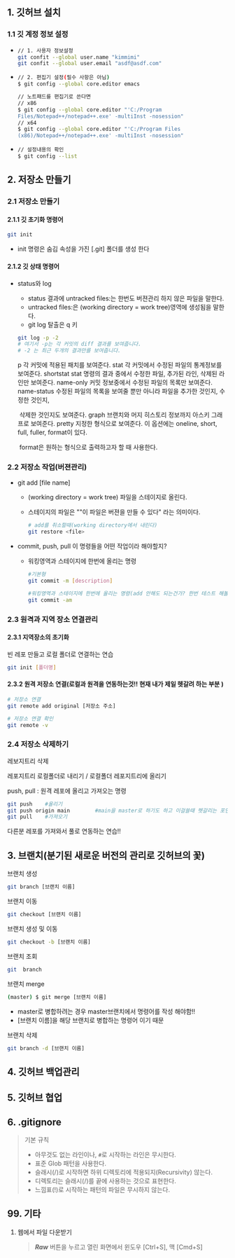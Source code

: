 ## 1. 깃허브 설치

### 1.1 깃 계정 정보 설정

 - ```bash
   // 1. 사용자 정보설정
   git confit --global user.name "kimmimi"
   git confit --global user.email "asdf@asdf.com"
   ```
   
- ```bash
  // 2. 편집기 설정(필수 사항은 아님)
  $ git config --global core.editor emacs
  
  // 노트패드를 편집기로 쓴다면
  // x86
  $ git config --global core.editor "'C:/Program
  Files/Notepad++/notepad++.exe' -multiInst -nosession"
  // x64
  $ git config --global core.editor "'C:/Program Files
  (x86)/Notepad++/notepad++.exe' -multiInst -nosession"
  ```

  

- ``` bash
  // 설정내용의 확인
  $ git config --list
  ```

  

## 2. 저장소 만들기

### 2.1 저장소 만들기

#### 2.1.1 깃 초기화 명령어

```bash
git init
```

- init 명령은 숨김 속성을 가진  [.git] 폴더를 생성 한다

#### 2.1.2 깃 상태 명령어

- status와 log
  - status 결과에 untracked files:는 한번도 버젼관리 하지 않은 파일을 말한다.
  - untracked files:은 (working directory = work tree)영역에 생성됨을 말한다.
  - git log 탈출은 q 키
  
  ```bash
  git log -p -2
  # 여기서 -p는 각 커밋의 diff 결과를 보여줍니다.
  # -2 는 최근 두개의 결과만를 보여줍니다.
  ```
  
  p		각 커밋에 적용된 패치를 보여준다.
  stat		각 커밋에서 수정된 파일의 통계정보를 보여준다.
  shortstat	stat 명령의 결과 중에서 수정한 파일, 추가된 라인, 삭제된 라인만 보여준다.
  name-only	커밋 정보중에서 수정된 파일의 목록만 보여준다.
  name-status	수정된 파일의 목록을 보여줄 뿐만 아니라 파일을 추가한 것인지, 수정한 것인지, 
  
  ​							삭제한 것인지도 보여준다.
  graph		브랜치와 머지 히스토리 정보까지 아스키 그래프로 보여준다.
  pretty		지정한 형식으로 보여준다. 이 옵션에는 oneline, short, full, fuller, format이 있다. 
  
  ​					format은 원하는 형식으로 출력하고자 할 때 사용한다.

### 2.2 저장소 작업(버젼관리)

- git add [file name]
  - (working directory = work tree) 파일을 스테이지로 올린다.
  
  - 스테이지의 파일은 ""이 파일은 버젼을 만들 수 있다" 라는 의미이다.
  
    ```bash
    # add를 취소할때(working directory에서 내린다)
    git restore <file>
    ```
  
    
  
- commit, push, pull 이 명령들을 어떤 작업이라 해야할지?

  - 워킹영역과 스테이지에 한번에 올리는 명령

    ```bash
    #기본형
    git commit -m [description]
    
    #워킹영역과 스테이지에 한번에 올리는 명령(add 안해도 되는건가? 한번 테스트 해볼것!!)
    git commit -am
    ```

    

### 2.3 원격과 지역 장소 연결관리

#### 	2.3.1 지역장소의 초기화

빈 레포 만들고 로컬 폴더로 연결하는 연습

```bash 
git init [폴더명]
```

#### 	2.3.2 원격 저장소 연결(로컬과 원격을 연동하는것!! 현재 내가 제일 헷갈려 하는 부분 )

```bash
# 저장소 연결
git remote add original [저장소 주소]

# 저장소 연결 확인
git remote -v
```



### 2.4 저장소 삭제하기

레보지트리 삭제

레포지트리 로컬폴더로 내리기 / 로컬폴더 레포지트리에 올리기

push, pull : 원격 레포에 올리고 가져오는 명령

```bash
git push	#올리기
git push origin main		#main을 master로 하기도 하고 이걸쓸때 헷갈리는 포인트-확인할것!!
git pull	#가져오기
```

다른분 레포를 가져와서 풀로 연동하는 연습!!

## 3. 브랜치(분기된 새로운 버전의 관리로 깃허브의 꽃)

브랜치 생성

```bash
git branch [브랜치 이름]
```

브랜치 이동

```bash
git checkout [브랜치 이름]
```

브랜치 생성 및 이동

```bash
git checkout -b [브랜치 이름]
```

브랜치 조회

```bash
git  branch
```

브랜치 merge

```bash
(master) $ git merge [브랜치 이름]
```

- master로 병합하려는 경우 master브랜치에서 명령어를 작성 해야함!!
- [브랜치 이름]을 해당 브랜치로 병합하는 명령어 이기 때문

브랜치 삭제

```bash
git branch -d [브랜치 이름]
```



## 4. 깃허브 백업관리

## 5. 깃허브 협업

## 6.  .gitignore

> 기본 규칙
>
>  - 아무것도 없는 라인이나, `#`로 시작하는 라인은 무시한다.
> - 표준 Glob 패턴을 사용한다.
> - 슬래시(/)로 시작하면 하위 디렉토리에 적용되지(Recursivity) 않는다.
> - 디렉토리는 슬래시(/)를 끝에 사용하는 것으로 표현한다.
> - 느낌표(!)로 시작하는 패턴의 파일은 무시하지 않는다.







## 99. 기타

1) 웹에서 파일 다운받기

   >  ***Raw*** 버튼을 누르고 열린 화면에서 윈도우 [Ctrl+S], 맥 [Cmd+S]
